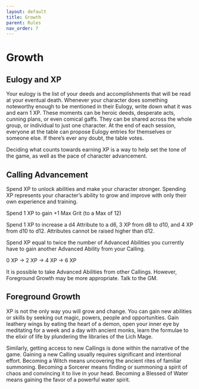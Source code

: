 ```yaml
---
layout: default
title: Growth
parent: Rules
nav_order: 7
---
```


# Growth

## Eulogy and XP

Your eulogy is the list of your deeds and accomplishments that will be read at your eventual death. Whenever your character does something noteworthy enough to be mentioned in their Eulogy, write down what it was and earn 1 XP. These moments can be heroic deeds, desperate acts, cunning plans, or even comical gaffs. They can be shared across the whole group, or individual to just one character. At the end of each session, everyone at the table can propose Eulogy entries for themselves or someone else. If there’s ever any doubt, the table votes.

Deciding what counts towards earning XP is a way to help set the tone of the game, as well as the pace of character advancement.

## Calling Advancement

Spend XP to unlock abilities and make your character stronger. Spending XP represents your character’s ability to grow and improve with only their own experience and training.

Spend 1 XP to gain +1 Max Grit (to a Max of 12)

Spend 1 XP to increase a d4 Attribute to a d6, 3 XP from d8 to d10, and 4 XP from d10 to d12. Attributes cannot be raised higher than d12.

Spend XP equal to twice the number of Advanced Abilities you currently have to gain another Advanced Ability from your Calling. 

0 XP → 2 XP → 4 XP → 6 XP

It is possible to take Advanced Abilities from other Callings. However, Foreground Growth may be more appropriate. Talk to the GM.

## Foreground Growth

XP is not the only way you will grow and change. You can gain new abilities or skills by seeking out magic, powers, people and opportunities. Gain leathery wings by eating the heart of a demon, open your inner eye by meditating for a week and a day with ancient monks, learn the formulae to the elixir of life by plundering the libraries of the Lich Mage.

Similarly, getting access to new Callings is done within the narrative of the game. Gaining a new Calling usually requires significant and intentional effort. Becoming a Witch means  uncovering the ancient rites of familiar summoning. Becoming a Sorcerer means finding or summoning a spirit of chaos and convincing it to live in your head. Becoming a Blessed of Water means gaining the favor of a powerful water spirit.